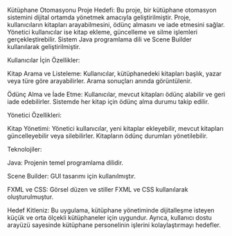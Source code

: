 Kütüphane Otomasyonu
Proje Hedefi:
Bu proje, bir kütüphane otomasyon sistemini dijital ortamda yönetmek amacıyla geliştirilmiştir. Proje, kullanıcıların kitapları arayabilmesini, ödünç almasını ve iade etmesini sağlar. Yönetici kullanıcılar ise kitap ekleme, güncelleme ve silme işlemleri gerçekleştirebilir. Sistem Java programlama dili ve Scene Builder kullanılarak geliştirilmiştir.

Kullanıcılar İçin Özellikler:

Kitap Arama ve Listeleme: Kullanıcılar, kütüphanedeki kitapları başlık, yazar veya türe göre arayabilirler. Arama sonuçları anında görüntülenir.

Ödünç Alma ve İade Etme: Kullanıcılar, mevcut kitapları ödünç alabilir ve geri iade edebilirler. Sistemde her kitap için ödünç alma durumu takip edilir.

Yönetici Özellikleri:

Kitap Yönetimi: Yönetici kullanıcılar, yeni kitaplar ekleyebilir, mevcut kitapları güncelleyebilir veya silebilirler. Kitapların ödünç durumları yönetilebilir.

Teknolojiler:

Java: Projenin temel programlama dilidir.

Scene Builder: GUI tasarımı için kullanılmıştır.

FXML ve CSS: Görsel düzen ve stiller FXML ve CSS kullanılarak oluşturulmuştur.

Hedef Kitleniz:
Bu uygulama, kütüphane yönetiminde dijitalleşme isteyen küçük ve orta ölçekli kütüphaneler için uygundur. Ayrıca, kullanıcı dostu arayüzü sayesinde kütüphane personelinin işlerini kolaylaştırmayı hedefler.
